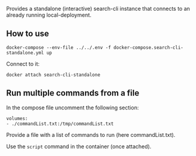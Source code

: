 Provides a standalone (interactive) search-cli instance that connects to an already running local-deployment.

## How to use

```
docker-compose --env-file ../../.env -f docker-compose.search-cli-standalone.yml up
```

Connect to it:

```
docker attach search-cli-standalone
```

## Run multiple commands from a file

In the compose file uncomment the following section:

```
volumes:
- ./commandList.txt:/tmp/commandList.txt
```

Provide a file with a list of commands to run (here commandList.txt).

Use the `script` command in the container (once attached).
